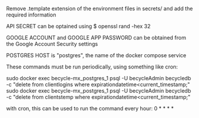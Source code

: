 Remove .template extension of the environment files in secrets/ and add the required information


API SECRET can be optained using
$ openssl rand -hex 32

GOOGLE ACCOUNT and GOOGLE APP PASSWORD can be obtained from the Google Account Security settings

POSTGRES HOST is "postgres", the name of the docker compose service

These commands must be run periodically, using something like cron:

sudo docker exec becycle-mx_postgres_1 psql -U becycleAdmin becycledb -c "delete from clientlogins where expirationdatetime<current_timestamp;"
sudo docker exec becycle-mx_postgres_1 psql -U becycleAdmin becycledb -c "delete from clientstemp where expirationdatetime<current_timestamp;"

with cron, this can be used to run the command every hour:
0 * * * *
